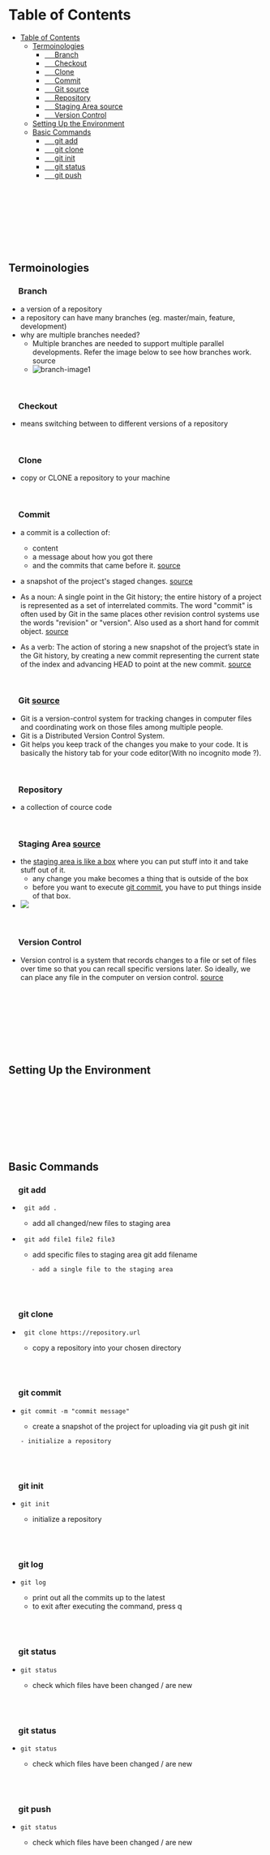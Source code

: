 # Table of Contents
- [Table of Contents](#table-of-contents)
  - [Termoinologies](#termoinologies)
    - [&nbsp;&nbsp;&nbsp;&nbsp; Branch](#-branch)
    - [&nbsp;&nbsp;&nbsp;&nbsp; Checkout](#-checkout)
    - [&nbsp;&nbsp;&nbsp;&nbsp; Clone](#-clone)
    - [&nbsp;&nbsp;&nbsp;&nbsp; Commit](#-commit)
    - [&nbsp;&nbsp;&nbsp;&nbsp; Git <a href="https://www.freecodecamp.org/news/learn-the-basics-of-git-in-under-10-minutes-da548267cc91/">source</a>](#-git-source)
    - [&nbsp;&nbsp;&nbsp;&nbsp; Repository](#-repository)
    - [&nbsp;&nbsp;&nbsp;&nbsp; Staging Area <a href="https://dev.to/sublimegeek/git-staging-area-explained-like-im-five-1anh">source</a>](#-staging-area-source)
    - [&nbsp;&nbsp;&nbsp;&nbsp; Version Control](#-version-control)
  - [Setting Up the Environment](#setting-up-the-environment)
  - [Basic Commands](#basic-commands)
    - [&nbsp;&nbsp;&nbsp;&nbsp; git add](#-git-add)
    - [&nbsp;&nbsp;&nbsp;&nbsp; git clone](#-git-clone)
    - [&nbsp;&nbsp;&nbsp;&nbsp; git init](#-git-init)
    - [&nbsp;&nbsp;&nbsp;&nbsp; git status](#-git-status)
    - [&nbsp;&nbsp;&nbsp;&nbsp; git push](#-git-push)

<br>
<br>
<br>
<br>
<br>
<br>
<br>

## Termoinologies
### &nbsp;&nbsp;&nbsp;&nbsp; Branch
- a version of a repository
- a repository can have many branches (eg. master/main, feature, development)
- why are multiple branches needed?  
  - Multiple branches are needed to support multiple parallel developments. Refer the image below to see how branches work. <a src="https://www.freecodecamp.org/news/what-is-git-and-how-to-use-it-c341b049ae61/">source</a>
  - <img alt="branch-image1"  src="https://cdn-media-1.freecodecamp.org/images/sww3mboJ61C4kpLWlQYHnHWvrjX8p--VMui2"/>



<br>

### &nbsp;&nbsp;&nbsp;&nbsp; Checkout
- means switching between to different versions of a repository

<br>

### &nbsp;&nbsp;&nbsp;&nbsp; Clone
- copy or CLONE a repository to your machine

<br>

### &nbsp;&nbsp;&nbsp;&nbsp; Commit
- a commit is a collection of: 
  - content
  -  a message about how you got there 
  -  and the commits that came before it. <a href="https://opensource.com/article/19/2/git-terminology">source</a>

- a snapshot of the project's staged changes. <a href="https://www.atlassian.com/git/tutorials/saving-changes/git-commit#:~:text=The%20git%20commit%20command%20captures,you%20explicitly%20ask%20it%20to.">source</a>
  
- As a noun: A single point in the Git history; the entire history of a project is represented as a set of interrelated commits. The word "commit" is often used by Git in the same places other revision control systems use the words "revision" or "version". Also used as a short hand for commit object. <a href="https://stackoverflow.com/questions/43970559/what-is-exactly-meaning-of-commit-command-in-git">source</a>

- As a verb: The action of storing a new snapshot of the project’s state in the Git history, by creating a new commit representing the current state of the index and advancing HEAD to point at the new commit. <a href="https://stackoverflow.com/questions/43970559/what-is-exactly-meaning-of-commit-command-in-git">source</a>

<br>

### &nbsp;&nbsp;&nbsp;&nbsp; Git <a href="https://www.freecodecamp.org/news/learn-the-basics-of-git-in-under-10-minutes-da548267cc91/">source</a>
- Git is a version-control system for tracking changes in computer files and coordinating work on those files among multiple people. 
- Git is a Distributed Version Control System. 
- Git helps you keep track of the changes you make to your code. It is basically the history tab for your code editor(With no incognito mode ?).

<br>

### &nbsp;&nbsp;&nbsp;&nbsp; Repository 
- a collection of cource code

<br>


### &nbsp;&nbsp;&nbsp;&nbsp; Staging Area <a href="https://dev.to/sublimegeek/git-staging-area-explained-like-im-five-1anh">source</a>
- the <ins>staging area is like a box</ins> where you can put stuff into it and take stuff out of it.
  - any change you make becomes a thing that is outside of the box
  - before you want to execute <ins>git commit</ins>, you have to put things inside of that box.
- <img src ="https://cdn-images-1.medium.com/max/800/1%2AdiRLm1S5hkVoh5qeArND0Q.png" />

<br>

### &nbsp;&nbsp;&nbsp;&nbsp; Version Control
- Version control is a system that records changes to a file or set of files over time so that you can recall specific versions later. So ideally, we can place any file in the computer on version control. <a href="https://www.freecodecamp.org/news/learn-the-basics-of-git-in-under-10-minutes-da548267cc91/">source</a>

<br>
<br>
<br>
<br>
<br>
<br>
<br>

## Setting Up the Environment

   

<br>
<br>
<br>
<br>
<br>
<br>
<br>

## Basic Commands
### &nbsp;&nbsp;&nbsp;&nbsp; git add
   - ```
      git add .
     ```
     - add all changed/new files to staging area
   - ```
      git add file1 file2 file3
     ```
        - add specific files to staging area
      git add filename
     ```
        - add a single file to the staging area

<br>
<br>


### &nbsp;&nbsp;&nbsp;&nbsp; git clone

- ```git
   git clone https://repository.url
   ```
    - copy a repository into your chosen directory

<br>
<br>

### &nbsp;&nbsp;&nbsp;&nbsp; git commit
 - ```git
   git commit -m "commit message"
   ```
   - create a snapshot of the project for uploading via git push
   git init
   ```
   - initialize a repository

<br>
<br>

### &nbsp;&nbsp;&nbsp;&nbsp; git init
 - ```git
   git init
   ```
   - initialize a repository

<br>
<br>

### &nbsp;&nbsp;&nbsp;&nbsp; git log
 - ```git
   git log
   ```
   - print out all the commits up to the latest
   - to exit after executing the command, press q

<br>
<br>

### &nbsp;&nbsp;&nbsp;&nbsp; git status
 - ```git
   git status
   ```
   - check which files have been changed / are new

<br>
<br>

### &nbsp;&nbsp;&nbsp;&nbsp; git status
 - ```git
   git status
   ```
   - check which files have been changed / are new

<br>
<br>

### &nbsp;&nbsp;&nbsp;&nbsp; git push
 - ```git
   git status
   ```
   - check which files have been changed / are new

<br>
<br>
